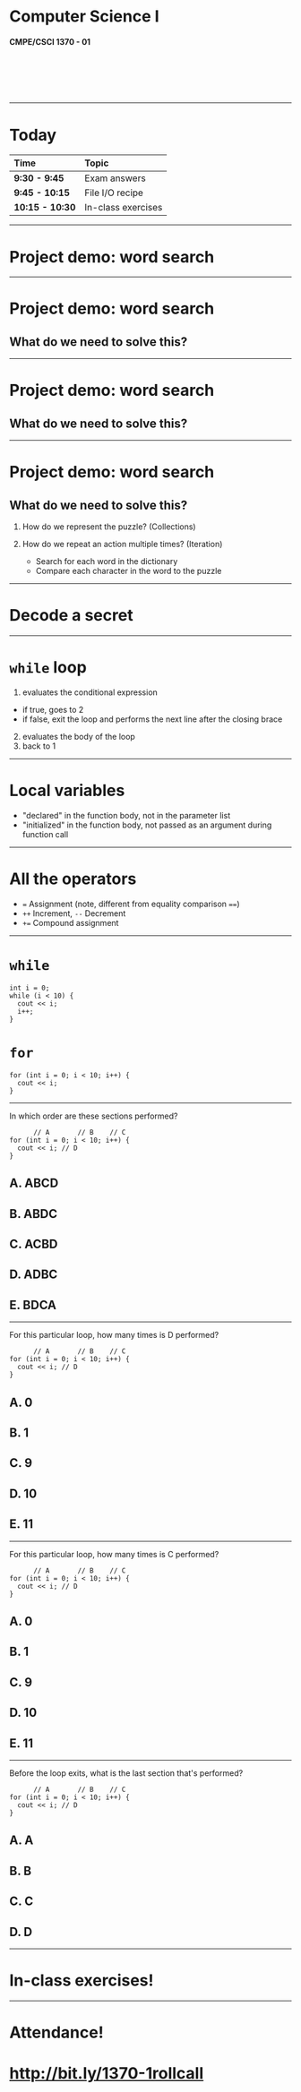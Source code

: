 <!--
footer: CMPE/CSCI 1370 - 01
$size: 16:9
-->


# Computer Science I
#### CMPE/CSCI 1370 - 01

<br>
<br>
<br>
<br>

--- 

# Today

| Time              | Topic                   |
|:------------------|:------------------------|
| **9:30 - 9:45**   | Exam answers   |
| **9:45 - 10:15** 	| File I/O recipe   |
| **10:15 - 10:30** | In-class exercises      |

--- 

# Project demo: word search

---

# Project demo: word search

## What do we need to solve this?

---


# Project demo: word search

## What do we need to solve this?

---

# Project demo: word search

## What do we need to solve this?

1. How do we represent the puzzle? (Collections)

2. How do we repeat an action multiple times? (Iteration)

	- Search for each word in the dictionary
	- Compare each character in the word to the puzzle

---

# Decode a secret

---

# `while` loop

1. evaluates the conditional expression
  - if true, goes to 2
  - if false, exit the loop and performs the next line after the closing brace

2. evaluates the body of the loop
3. back to 1

---

# Local variables

- "declared" in the function body, not in the parameter list
- "initialized" in the function body, not passed as an argument during function call

---

# All the operators

- `=` Assignment (note, different from equality comparison `==`)
- `++` Increment, `--` Decrement
- `+=` Compound assignment

---

# `while`

```
int i = 0;
while (i < 10) {
  cout << i;
  i++;
}
```

# `for`


```
for (int i = 0; i < 10; i++) {
  cout << i;
}
```

---

In which order are these sections performed?

```
      // A       // B    // C
for (int i = 0; i < 10; i++) {
  cout << i; // D
}
```

## A. ABCD
## B. ABDC
## C. ACBD
## D. ADBC
## E. BDCA

---

For this particular loop, how many times is D performed?

```
      // A       // B    // C
for (int i = 0; i < 10; i++) {
  cout << i; // D
}
```

## A. 0
## B. 1
## C. 9
## D. 10
## E. 11

---

For this particular loop, how many times is C performed?

```
      // A       // B    // C
for (int i = 0; i < 10; i++) {
  cout << i; // D
}
```

## A. 0
## B. 1
## C. 9
## D. 10
## E. 11

---

Before the loop exits, what is the last section that's performed?

```
      // A       // B    // C
for (int i = 0; i < 10; i++) {
  cout << i; // D
}
```

## A. A
## B. B
## C. C
## D. D

---

# In-class exercises!

---

# Attendance!
# http://bit.ly/1370-1rollcall